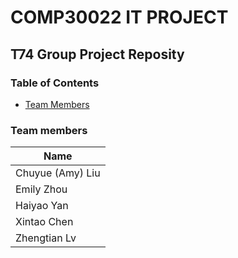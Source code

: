 # COMP30022 IT PROJECT
## T74 Group Project Reposity

### Table of Contents
-   [Team Members](#team-members)
### Team members
| Name        | 
| ------------- |
|Chuyue (Amy) Liu| 
|Emily Zhou|
|Haiyao Yan|
|Xintao Chen|
|Zhengtian Lv|
